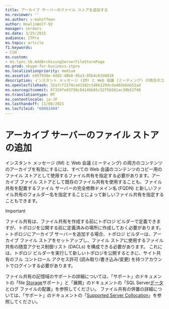 ```yaml
---
title: アーカイブ サーバーのファイル ストアを追加する
ms.reviewer: ''
ms.author: v-mahoffman
author: HowlinWolf-92
manager: serdars
ms.date: 3/25/2015
audience: ITPro
ms.topic: article
f1.keywords:
- CSH
ms.custom:
- ms.lync.tb.AddArchivingServerFileStorePage
ms.prod: skype-for-business-itpro
ms.localizationpriority: medium
ms.assetid: e95f938e-4dd2-48b8-95a3-05b4c63d4810
description: インスタント メッセージ (IM) と Web 会議 (ミーティング) の両方のコンテンツのアーカイブを有効にするには、すべての Web 会議のコンテンツのコピー用のファイル ストアとして使用するファイル共有を指定する必要があります。アーカイブ ファイル ストアとして既存のファイル共有を使用することも、ファイル共有を配置するファイル サーバーの完全修飾ドメイン名 (FQDN) と新しいファイル共有のフォルダー名を指定することによって新しいファイル共有を指定することもできます。
ms.openlocfilehash: 32a7cf2374ca43182c5486129dcda402ebeb52ad
ms.sourcegitcommit: 67324fe43f50c8414bb65c52f5b561ac30b52748
ms.translationtype: MT
ms.contentlocale: ja-JP
ms.lasthandoff: 11/08/2021
ms.locfileid: "60861494"
---
```

# <a name="add-archiving-server-file-store"></a>アーカイブ サーバーのファイル ストアの追加

インスタント メッセージ (IM) と Web 会議 (ミーティング) の両方のコンテンツのアーカイブを有効にするには、すべての Web 会議のコンテンツのコピー用のファイル ストアとして使用するファイル共有を指定する必要があります。アーカイブ ファイル ストアとして既存のファイル共有を使用することも、ファイル共有を配置するファイル サーバーの完全修飾ドメイン名 (FQDN) と新しいファイル共有のフォルダー名を指定することによって新しいファイル共有を指定することもできます。

> [!IMPORTANT]
> ファイル共有は、ファイル共有を作成する前にトポロジ ビルダーで定義できますが、トポロジを公開する前に定義済みの場所に作成しておく必要があります。 > トポロジにアーカイブ サーバーを追加する場合、トポロジ ビルダーは、アーカイブ ファイル ストアをセットアップし、ファイル ストアに使用するファイル共有の随意アクセス制御リスト (DACLs) を構成できる必要があります。 これには、トポロジ ビルダーを実行して新しいトポロジを公開するときに、サイト共有のフル コントロール アクセス許可 (読み取り/書き込み/変更) を持つアカウントでログインする必要があります。

ファイル共有の記憶域のサポートの詳細については、「サポート」のドキュメントの「file [Storage](/previous-versions/office/lync-server-2013/lync-server-2013-file-storage-support)サポート」と「展開」のドキュメントの「SQL Server[データ](/previous-versions/office/lync-server-2013/lync-server-2013-sql-server-data-and-log-file-placement)とログ ファイルの配置」を参照してください。 ファイル共有の併置の詳細については、「サポート」のドキュメントの「[Supported Server Collocation](/previous-versions/office/lync-server-2013/lync-server-2013-supported-server-collocation)」を参照してください。